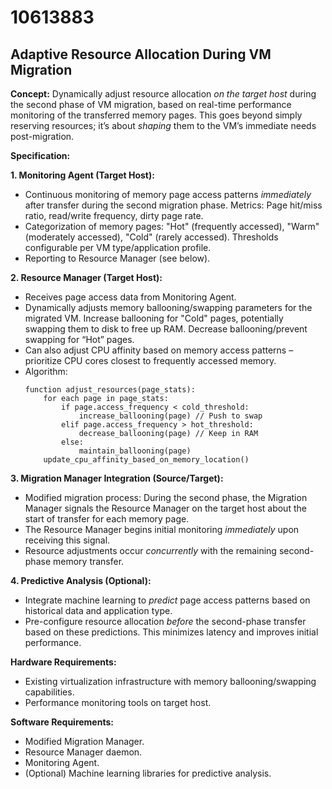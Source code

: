 # 10613883

## Adaptive Resource Allocation During VM Migration

**Concept:** Dynamically adjust resource allocation *on the target host* during the second phase of VM migration, based on real-time performance monitoring of the transferred memory pages. This goes beyond simply reserving resources; it’s about *shaping* them to the VM’s immediate needs post-migration.

**Specification:**

**1. Monitoring Agent (Target Host):**
   *  Continuous monitoring of memory page access patterns *immediately* after transfer during the second migration phase. Metrics: Page hit/miss ratio, read/write frequency, dirty page rate.
   *  Categorization of memory pages: "Hot" (frequently accessed), "Warm" (moderately accessed), "Cold" (rarely accessed). Thresholds configurable per VM type/application profile.
   *  Reporting to Resource Manager (see below).

**2. Resource Manager (Target Host):**
   *  Receives page access data from Monitoring Agent.
   *  Dynamically adjusts memory ballooning/swapping parameters for the migrated VM.  Increase ballooning for "Cold" pages, potentially swapping them to disk to free up RAM. Decrease ballooning/prevent swapping for “Hot” pages.
   *  Can also adjust CPU affinity based on memory access patterns – prioritize CPU cores closest to frequently accessed memory.
   *  Algorithm:
      ```pseudocode
      function adjust_resources(page_stats):
          for each page in page_stats:
              if page.access_frequency < cold_threshold:
                  increase_ballooning(page) // Push to swap
              elif page.access_frequency > hot_threshold:
                  decrease_ballooning(page) // Keep in RAM
              else:
                  maintain_ballooning(page)
          update_cpu_affinity_based_on_memory_location()
      ```

**3. Migration Manager Integration (Source/Target):**
   *  Modified migration process: During the second phase, the Migration Manager signals the Resource Manager on the target host about the start of transfer for each memory page.
   *  The Resource Manager begins initial monitoring *immediately* upon receiving this signal.
   *  Resource adjustments occur *concurrently* with the remaining second-phase memory transfer.

**4. Predictive Analysis (Optional):**
   *  Integrate machine learning to *predict* page access patterns based on historical data and application type.
   *  Pre-configure resource allocation *before* the second-phase transfer based on these predictions. This minimizes latency and improves initial performance.



**Hardware Requirements:**
*   Existing virtualization infrastructure with memory ballooning/swapping capabilities.
*   Performance monitoring tools on target host.

**Software Requirements:**
*   Modified Migration Manager.
*   Resource Manager daemon.
*   Monitoring Agent.
*   (Optional) Machine learning libraries for predictive analysis.